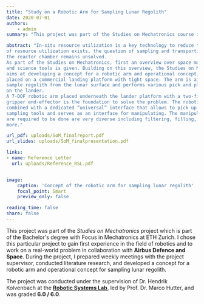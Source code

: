 ```yaml
---
title: "Study on a Robotic Arm for Sampling Lunar Regolith"
date: 2020-07-01
authors:
    - admin
summary: "This project was part of the Studies on Mechatronics course in collaboration with Airbus Defence and Space. Grade 6.0 / 6.0"

abstract: "In-situ resource utilization is a key technology to reduce the cost of space exploration and increase the duration of manned missions. While the chemical concept
of resource utilization exists, the question of sampling and transporting regolith to
the reactor chamber remains unsolved.
As part of the Studies on Mechatronics, first an overview over space manipulators
and science tools is given. Building on this overview, the Studies on Mechatronics
aims at developing a concept for a robotic arm and operational concept, which is
placed on a commercial landing platform with tight space. The arm is aimed to
sample regolith from the lunar surface and performs various pick and place tasks
on the lander.
A 7-DOF robotic arm placed underneath the lander platform with a two-finger
gripper end-effector is the foundation to solve the problem. The robotic arm is
combined with a dedicated ”universal” interface that allows to pick up regolith
sampling tools and serves as an interface for manipulating. The manipulations that
are required to be done are very diverse including filtering, filling, and twisting, and
more."

url_pdf: uploads/SoM_finalreport.pdf
url_slides: uploads/SoM_finalpresentation.pdf

links:
- name: Reference Letter
  url: uploads/Reference_RSL.pdf


image:
    caption: 'Concept of the robotic arm for sampling lunar regolith'
    focal_point: Smart
    preview_only: false

reading_time: false
share: false
---
```


This project was part of the *Studies on Mechatronics* project which is part of the Bachelor's degree with Focus in Mechatronics at ETH Zurich. I chose this particular project to gain first experience in the field of robotics and to work on a real-world problem in collaboration with **Airbus Defence and Space**. During the project, I prepared weekly meetings with the project supervisor, conducted literature research, and developed a concept for a robotic arm and operational concept for sampling lunar regolith.

The project was conducted under the supervision of Dr. Hendrik Kolvenbach at the [**Robotic Systems Lab**](https://rsl.ethz.ch/), led by Prof. Dr. Marco Hutter, and was graded **6.0 / 6.0**.